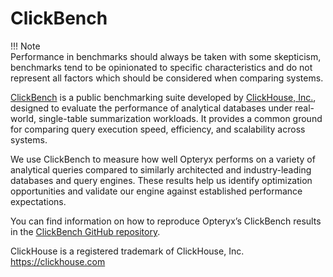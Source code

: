 # ClickBench

!!! Note   
    Performance in benchmarks should always be taken with some skepticism, benchmarks tend to be opinionated to specific characteristics and do not represent all factors which should be considered when comparing systems.

[ClickBench](https://benchmark.clickhouse.com/) is a public benchmarking suite developed by [ClickHouse, Inc.](https://clickhouse.com/), designed to evaluate the performance of analytical databases under real-world, single-table summarization workloads. It provides a common ground for comparing query execution speed, efficiency, and scalability across systems.

We use ClickBench to measure how well Opteryx performs on a variety of analytical queries compared to similarly architected and industry-leading databases and query engines. These results help us identify optimization opportunities and validate our engine against established performance expectations.

You can find information on how to reproduce Opteryx’s ClickBench results in the [ClickBench GitHub repository](https://github.com/ClickHouse/ClickBench/tree/main/opteryx).

ClickHouse is a registered trademark of ClickHouse, Inc. https://clickhouse.com